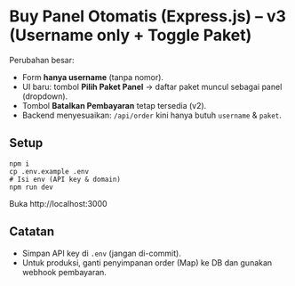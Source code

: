 # Buy Panel Otomatis (Express.js) – v3 (Username only + Toggle Paket)

Perubahan besar:
- Form **hanya username** (tanpa nomor).
- UI baru: tombol **Pilih Paket Panel** → daftar paket muncul sebagai panel (dropdown).
- Tombol **Batalkan Pembayaran** tetap tersedia (v2).
- Backend menyesuaikan: `/api/order` kini hanya butuh `username` & `paket`.

## Setup
```
npm i
cp .env.example .env
# Isi env (API key & domain)
npm run dev
```
Buka http://localhost:3000

## Catatan
- Simpan API key di `.env` (jangan di-commit).
- Untuk produksi, ganti penyimpanan order (Map) ke DB dan gunakan webhook pembayaran.

